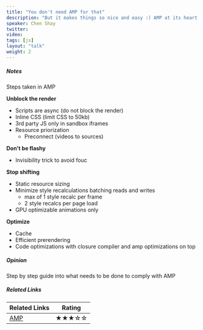 ```yaml
---
title: "You don't need AMP for that"
description: "But it makes things so nice and easy :) AMP at its heart is a JavaScript library for building super fast static web pages. Being purely web tech based, we can understand how it works and take the best ideas and use them in non-AMP projects. This talk will dig into the nitty gritty details of AMP and uncover how the sausage is made so to say. We’ll talk about network concurrency, font loading, image optimizations, and this magic thing called pre-rendering. Even if you never plan to use AMP, you’ll learn new tricks that you’ll be able to use to speed up your next project!"
speaker: Chen Shay
twitter: 
video:
tags: [js]
layout: "talk"
weight: 2
---
```


<article id="1">

##### Notes

Steps taken in AMP

**Unblock the render**
- Scripts are async (do not block the render)
- Inline CSS (limit CSS to 50kb)
- 3rd party JS only in sandbox iframes
- Resource priorization
	- Preconnect (videos to sources)

**Don't be flashy**
- Invisibility trick to avoid fouc

**Stop shifting**
- Static resource sizing
- Minimize style recalculations batching reads and writes
	- max of 1 style recalc per frame
	- 2 style recalcs per page load
- GPU optimizable animations only

**Optimize**
- Cache
- Efficient prerendering
- Code optimizations with closure compiler and amp optimizations on top

</article>

<article id="2">

##### Opinion

Step by step guide into what needs to be done to comply with AMP

</article>

<article id="3">

##### Related Links

Related Links | Rating
--- | ---
[AMP](https://www.ampproject.org/) | ★★★☆☆

</article>